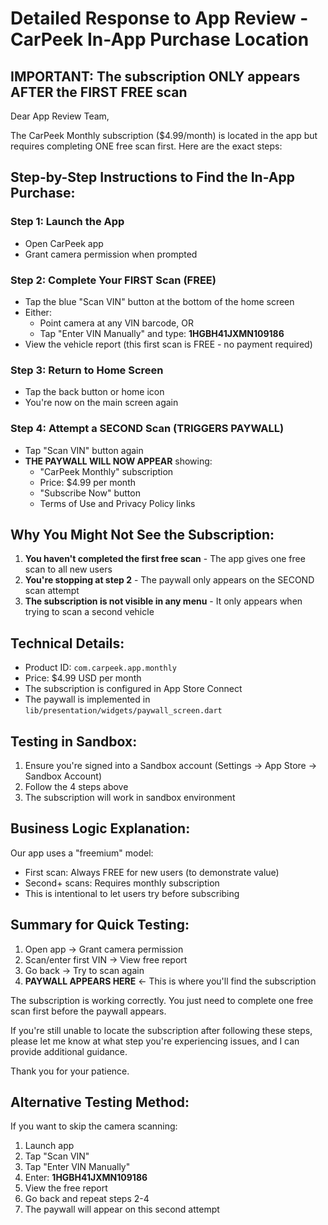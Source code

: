 # Detailed Response to App Review - CarPeek In-App Purchase Location

## IMPORTANT: The subscription ONLY appears AFTER the FIRST FREE scan

Dear App Review Team,

The CarPeek Monthly subscription ($4.99/month) is located in the app but requires completing ONE free scan first. Here are the exact steps:

## Step-by-Step Instructions to Find the In-App Purchase:

### Step 1: Launch the App
- Open CarPeek app
- Grant camera permission when prompted

### Step 2: Complete Your FIRST Scan (FREE)
- Tap the blue "Scan VIN" button at the bottom of the home screen
- Either:
  - Point camera at any VIN barcode, OR
  - Tap "Enter VIN Manually" and type: **1HGBH41JXMN109186**
- View the vehicle report (this first scan is FREE - no payment required)

### Step 3: Return to Home Screen
- Tap the back button or home icon
- You're now on the main screen again

### Step 4: Attempt a SECOND Scan (TRIGGERS PAYWALL)
- Tap "Scan VIN" button again
- **THE PAYWALL WILL NOW APPEAR** showing:
  - "CarPeek Monthly" subscription
  - Price: $4.99 per month
  - "Subscribe Now" button
  - Terms of Use and Privacy Policy links

## Why You Might Not See the Subscription:

1. **You haven't completed the first free scan** - The app gives one free scan to all new users
2. **You're stopping at step 2** - The paywall only appears on the SECOND scan attempt
3. **The subscription is not visible in any menu** - It only appears when trying to scan a second vehicle

## Technical Details:

- Product ID: `com.carpeek.app.monthly`
- Price: $4.99 USD per month
- The subscription is configured in App Store Connect
- The paywall is implemented in `lib/presentation/widgets/paywall_screen.dart`

## Testing in Sandbox:

1. Ensure you're signed into a Sandbox account (Settings → App Store → Sandbox Account)
2. Follow the 4 steps above
3. The subscription will work in sandbox environment

## Business Logic Explanation:

Our app uses a "freemium" model:
- First scan: Always FREE for new users (to demonstrate value)
- Second+ scans: Requires monthly subscription
- This is intentional to let users try before subscribing

## Summary for Quick Testing:

1. Open app → Grant camera permission
2. Scan/enter first VIN → View free report
3. Go back → Try to scan again
4. **PAYWALL APPEARS HERE** ← This is where you'll find the subscription

The subscription is working correctly. You just need to complete one free scan first before the paywall appears.

If you're still unable to locate the subscription after following these steps, please let me know at what step you're experiencing issues, and I can provide additional guidance.

Thank you for your patience.

## Alternative Testing Method:

If you want to skip the camera scanning:
1. Launch app
2. Tap "Scan VIN"
3. Tap "Enter VIN Manually"
4. Enter: **1HGBH41JXMN109186**
5. View the free report
6. Go back and repeat steps 2-4
7. The paywall will appear on this second attempt